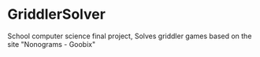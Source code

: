 # GriddlerSolver
School computer science final project,
Solves griddler games based on the site "Nonograms - Goobix"
